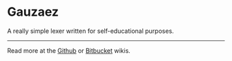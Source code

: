 # Gauzaez

A really simple lexer written for self-educational purposes.

---

Read more at the [Github](https://github.com/mikelsr/gauzaez/wiki/Lexer) or
[Bitbucket](https://bitbucket.org/mikelsr/gauzaez/wiki/Lexer) wikis.
